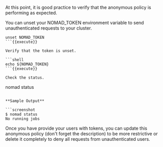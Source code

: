 At this point, it is good practice to verify that the anonymous policy is
performing as expected.

You can unset your NOMAD_TOKEN environment variable to send unauthenticated
requests to your cluster.

```shell
unset NOMAD_TOKEN
```{{execute}}

Verify that the token is unset.

```shell
echo ${NOMAD_TOKEN}
```{{execute}}

Check the status.

```
nomad status
```{{execute}}

**Sample Output**

```screenshot
$ nomad status
No running jobs
```

Once you have provide your users with tokens, you can update this anonymous
policy (don't forget the description) to be more restrictive or delete it
completely to deny all requests from unauthenticated users.